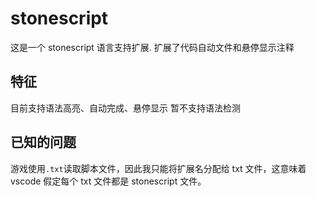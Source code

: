 # stonescript

这是一个 stonescript 语言支持扩展.
扩展了代码自动文件和悬停显示注释

## 特征

目前支持语法高亮、自动完成、悬停显示
暂不支持语法检测

## 已知的问题

游戏使用`.txt`读取脚本文件，因此我只能将扩展名分配给 txt 文件，这意味着 vscode 假定每个 txt 文件都是 stonescript 文件。

